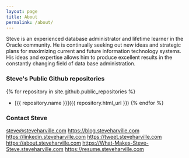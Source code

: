 ```yaml
---
layout: page
title: About
permalink: /about/
---
```


Steve is an experienced database administrator and lifetime learner in the Oracle community.  He is continually seeking out new ideas and strategic plans for maximizing current and future information technology systems.  His ideas and expertise allows him to produce excellent results in the constantly changing field of data base administration.


### Steve's Public Github repositories
{% for repository in site.github.public_repositories %}
  * [{{ repository.name }}]({{ repository.html_url }})
{% endfor %}

### Contact Steve

[steve@steveharville.com](mailto:steve@steveharville.com)
https://blog.steveharville.com
https://linkedin.steveharville.com
https://tweet.steveharville.com
https://about.steveharville.com
https://What-Makes-Steve-Steve.steveharville.com
https://resume.steveharville.com
